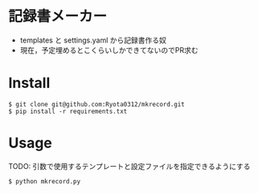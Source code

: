 # 記録書メーカー
+ templates と settings.yaml から記録書作る奴
+ 現在，予定埋めるとこくらいしかできてないのでPR求む

# Install
```
$ git clone git@github.com:Ryota0312/mkrecord.git
$ pip install -r requirements.txt
```

# Usage
TODO: 引数で使用するテンプレートと設定ファイルを指定できるようにする
```
$ python mkrecord.py
```
